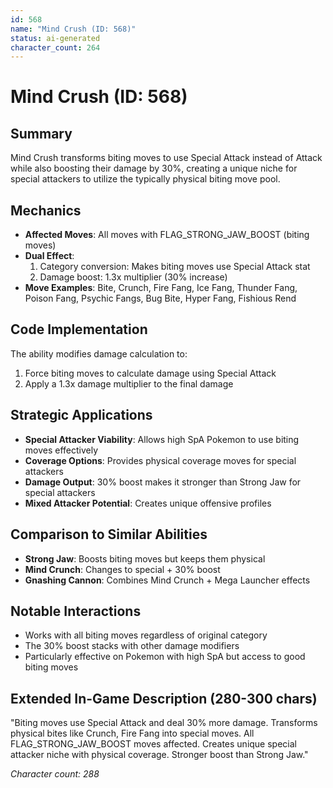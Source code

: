 ```yaml
---
id: 568
name: "Mind Crush (ID: 568)"
status: ai-generated
character_count: 264
---
```


# Mind Crush (ID: 568)

## Summary
Mind Crush transforms biting moves to use Special Attack instead of Attack while also boosting their damage by 30%, creating a unique niche for special attackers to utilize the typically physical biting move pool.

## Mechanics
- **Affected Moves**: All moves with FLAG_STRONG_JAW_BOOST (biting moves)
- **Dual Effect**:
  1. Category conversion: Makes biting moves use Special Attack stat
  2. Damage boost: 1.3x multiplier (30% increase)
- **Move Examples**: Bite, Crunch, Fire Fang, Ice Fang, Thunder Fang, Poison Fang, Psychic Fangs, Bug Bite, Hyper Fang, Fishious Rend

## Code Implementation
The ability modifies damage calculation to:
1. Force biting moves to calculate damage using Special Attack
2. Apply a 1.3x damage multiplier to the final damage

## Strategic Applications
- **Special Attacker Viability**: Allows high SpA Pokemon to use biting moves effectively
- **Coverage Options**: Provides physical coverage moves for special attackers
- **Damage Output**: 30% boost makes it stronger than Strong Jaw for special attackers
- **Mixed Attacker Potential**: Creates unique offensive profiles

## Comparison to Similar Abilities
- **Strong Jaw**: Boosts biting moves but keeps them physical
- **Mind Crunch**: Changes to special + 30% boost
- **Gnashing Cannon**: Combines Mind Crunch + Mega Launcher effects

## Notable Interactions
- Works with all biting moves regardless of original category
- The 30% boost stacks with other damage modifiers
- Particularly effective on Pokemon with high SpA but access to good biting moves

## Extended In-Game Description (280-300 chars)
"Biting moves use Special Attack and deal 30% more damage. Transforms physical bites like Crunch, Fire Fang into special moves. All FLAG_STRONG_JAW_BOOST moves affected. Creates unique special attacker niche with physical coverage. Stronger boost than Strong Jaw."

*Character count: 288*